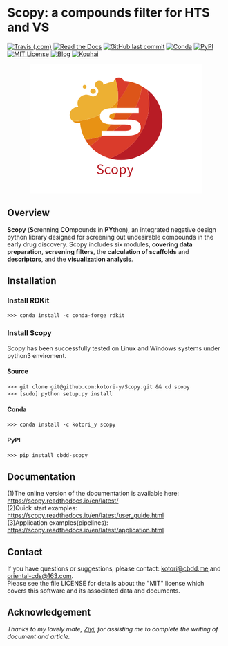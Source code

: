 # Scopy: a compounds filter for HTS and VS

[![Travis (.com)](https://img.shields.io/travis/com/kotori-y/scopy?style=flat-square)](https://travis-ci.com/kotori-y/Scopy) [![Read the Docs](https://img.shields.io/readthedocs/scopy?style=flat-square)](https://scopy.readthedocs.io/en/latest/) [![GitHub last commit](https://img.shields.io/github/last-commit/kotori-y/scopy?style=flat-square)](https://github.com/kotori-y/Scopy/commits/master) [![Conda](https://anaconda.org/kotori_y/scopy/badges/installer/conda.svg)](https://conda.anaconda.org/kotori_y) [![PyPI](https://img.shields.io/badge/Install%20with-pypi-informational?style=flat-square)](https://pypi.org/project/cbdd-scopy/) [![MIT License](https://anaconda.org/kotori_y/scopy/badges/license.svg)](https://anaconda.org/kotori_y/scopy) [![Blog](https://img.shields.io/badge/blog-iamkotori-pink?style=flat-square)](https://blog.iamkotori.com/) [![Kouhai](https://img.shields.io/badge/contributor-Ziyi-%23B3D0BE?style=flat-square)](https://github.com/Yangziyi1997)

<div align=center>
    <img src='Scopy.png'>
</div>

## Overview

**Scopy** (**S**crenning **CO**mpounds in **PY**thon), an integrated negative design python library designed for screening out undesirable compounds in the early drug discovery. Scopy includes six modules, **covering data preparation**, **screening filters**, the **calculation of scaffolds** and **descriptors**, and the **visualization analysis**. 

## Installation

### Install RDKit

```
>>> conda install -c conda-forge rdkit
```

### Install Scopy

Scopy has been successfully tested on Linux and Windows systems under python3 enviroment.

#### Source

```
>>> git clone git@github.com:kotori-y/Scopy.git && cd scopy
>>> [sudo] python setup.py install
```

#### Conda

```
>>> conda install -c kotori_y scopy
```

#### PyPI

```
>>> pip install cbdd-scopy
```

## Documentation

(1)The online version of the documentation is available here: https://scopy.readthedocs.io/en/latest/<br>(2)Quick start examples: https://scopy.readthedocs.io/en/latest/user_guide.html<br>(3)Application examples(pipelines): https://scopy.readthedocs.io/en/latest/application.html

## Contact

If you have questions or suggestions, please contact: kotori@cbdd.me,and oriental-cds@163.com.<br>Please see the file LICENSE for details about the "MIT" license which covers this software and its associated data and documents.

## Acknowledgement

*Thanks to my lovely mate, [Ziyi](https://github.com/Yangziyi1997), for assisting me to complete the writing of document and article.*